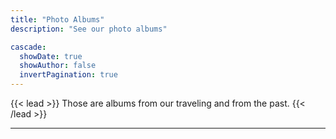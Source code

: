 ```yaml
---
title: "Photo Albums"
description: "See our photo albums"

cascade:
  showDate: true
  showAuthor: false
  invertPagination: true
---
```


{{< lead >}}
Those are albums from our traveling and from the past.
{{< /lead >}}

---
